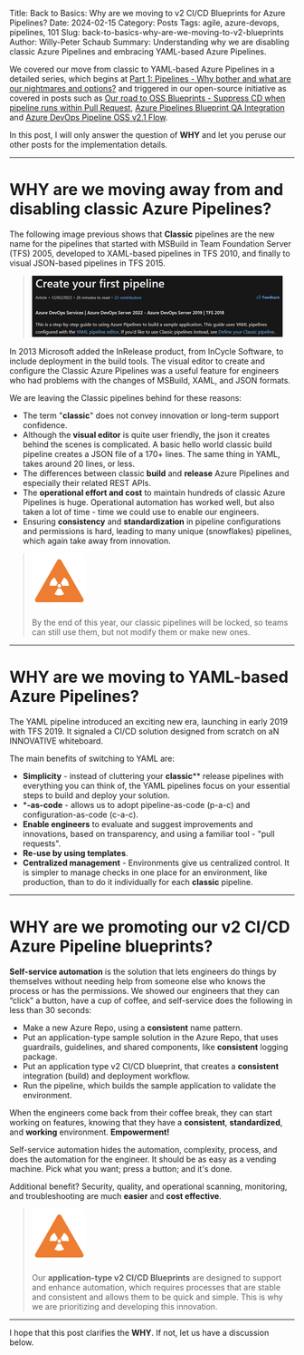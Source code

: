 Title: Back to Basics: Why are we moving to v2 CI/CD Blueprints for Azure Pipelines?
Date: 2024-02-15
Category: Posts 
Tags: agile, azure-devops, pipelines, 101
Slug: back-to-basics-why-are-we-moving-to-v2-blueprints
Author: Willy-Peter Schaub
Summary: Understanding why we are disabling classic Azure Pipelines and embracing YAML-based Azure Pipelines.

We covered our move from classic to YAML-based Azure Pipelines in a detailed series, which begins at [Part 1: Pipelines - Why bother and what are our nightmares and options?](/yaml-pipelines-part1.html) and  triggered in our open-source initiative as covered in posts such as [Our road to OSS Blueprints - Suppress CD when pipeline runs within Pull Request](https://wsbctechnicalblog.github.io/yaml-pipelines-part11.html), [Azure Pipelines Blueprint QA Integration](https://wsbctechnicalblog.github.io/azure-pipelines-blueprint-qa-integration.html) and [Azure DevOps Pipeline OSS v2.1 Flow](https://wsbctechnicalblog.github.io/azure-devops-pipeline-oss-v2-1-flow.html). 

In this post, I will only answer the question of **WHY** and let you peruse our other posts for the implementation details.

---

# WHY are we moving away from and disabling classic Azure Pipelines?

The following image previous shows that **Classic** pipelines are the new name for the pipelines that started with MSBuild in Team Foundation Server (TFS) 2005, developed to XAML-based pipelines in TFS 2010, and finally to visual JSON-based pipelines in TFS 2015. 

> ![Classic](/images/back-to-basics-why-are-we-moving-to-v2-blueprints-0.png)

In 2013 Microsoft added the InRelease product, from InCycle Software, to include deployment in the build tools. The visual editor to create and configure the Classic Azure Pipelines was a useful feature for engineers who had problems with the changes of MSBuild, XAML, and JSON formats.

We are leaving the Classic pipelines behind for these reasons:  

- The term "**classic**" does not convey innovation or long-term support confidence.
- Although the **visual editor** is quite user friendly, the json it creates behind the scenes is complicated. A basic hello world classic build pipeline creates a JSON file of a 170+ lines. The same thing in YAML, takes around 20 lines, or less.
- The differences between classic **build** and **release** Azure Pipelines and especially their related REST APIs.
- The **operational effort and cost** to maintain hundreds of classic Azure Pipelines is huge. Operational automation has worked well, but also taken a lot of time - time we could use to enable our engineers. 
- Ensuring **consistency** and **standardization** in pipeline configurations and permissions is hard, leading to many unique (snowflakes) pipelines, which again take away from innovation.

>
> ![Alert](/images/back-to-basics-batch-size-alert.png)
>
> By the end of this year, our classic pipelines will be locked, so teams can still use them, but not modify them or make new ones.
>

---

# WHY are we moving to YAML-based Azure Pipelines?

The YAML pipeline introduced an exciting new era, launching in early 2019 with TFS 2019. It signaled a CI/CD solution designed from scratch on aN INNOVATIVE whiteboard.

The main benefits of switching to YAML are:  

- **Simplicity** - instead of cluttering your **classic**** release pipelines with everything you can think of, the YAML pipelines focus on your essential steps to build and deploy your solution.  
- ***-as-code** - allows us to adopt pipeline-as-code (p-a-c) and configuration-as-code (c-a-c).  
- **Enable engineers** to evaluate and suggest improvements and innovations, based on transparency, and using a familiar tool - "pull requests".  
- **Re-use by using templates**.  
- **Centralized management** - Environments give us centralized control. It is simpler to manage checks in one place for an environment, like production, than to do it individually for each **classic** pipeline.

---

# WHY are we promoting our v2 CI/CD Azure Pipeline blueprints?

**Self-service automation** is the solution that lets engineers do things by themselves without needing help from someone else who knows the process or has the permissions. We showed our engineers that they can “click” a button, have a cup of coffee, and self-service does the following in less than 30 seconds:  

- Make a new Azure Repo, using a **consistent** name pattern.
- Put an application-type sample solution in the Azure Repo, that uses guardrails, guidelines, and shared components, like **consistent** logging package.
- Put an application type v2 CI/CD blueprint, that creates a **consistent** integration (build) and deployment workflow.
- Run the pipeline, which builds the sample application to validate the environment.

When the engineers come back from their coffee break, they can start working on features, knowing that they have a **consistent**, **standardized**, and **working** environment. **Empowerment!**  

Self-service automation hides the automation, complexity, process, and does the automation for the engineer. It should be as easy as a vending machine. Pick what you want; press a button; and it's done.  

Additional benefit? Security, quality, and operational scanning, monitoring, and troubleshooting are much **easier** and **cost effective**.

>
> ![Alert](/images/back-to-basics-batch-size-alert.png)
>
> Our **application-type v2 CI/CD Blueprints** are designed to support and enhance automation, which requires processes that are stable and consistent and allows them to be quick and simple. This is why we are prioritizing and developing this innovation. 

---

I hope that this post clarifies the **WHY**. If not, let us have a discussion below.

